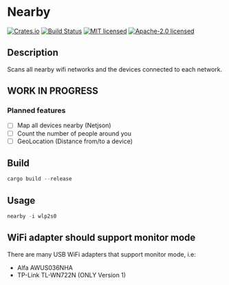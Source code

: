 # Nearby

[![Crates.io](https://img.shields.io/crates/v/nearby.svg)](https://crates.io/crates/nearby)
[![Build Status](https://travis-ci.org/wisespace-io/nearby.png?branch=master)](https://travis-ci.org/wisespace-io/nearby)
[![MIT licensed](https://img.shields.io/badge/License-MIT-blue.svg)](./LICENSE-MIT)
[![Apache-2.0 licensed](https://img.shields.io/badge/License-Apache%202.0-blue.svg)](./LICENSE-APACHE)

## Description

Scans all nearby wifi networks and the devices connected to each network.

## WORK IN PROGRESS

### Planned features

- [ ] Map all devices nearby (Netjson)
- [ ] Count the number of people around you
- [ ] GeoLocation (Distance from/to a device)

## Build

```rust
cargo build --release
```

## Usage

```rust
nearby -i wlp2s0
```

## WiFi adapter should support monitor mode

There are many USB WiFi adapters that support monitor mode, i.e:

- Alfa AWUS036NHA
- TP-Link TL-WN722N (ONLY Version 1)
